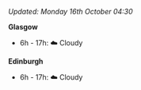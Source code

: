 *Updated: Monday 16th October 04:30*

**Glasgow**

* 6h - 17h: :cloud: Cloudy

**Edinburgh**

* 6h - 17h: :cloud: Cloudy
